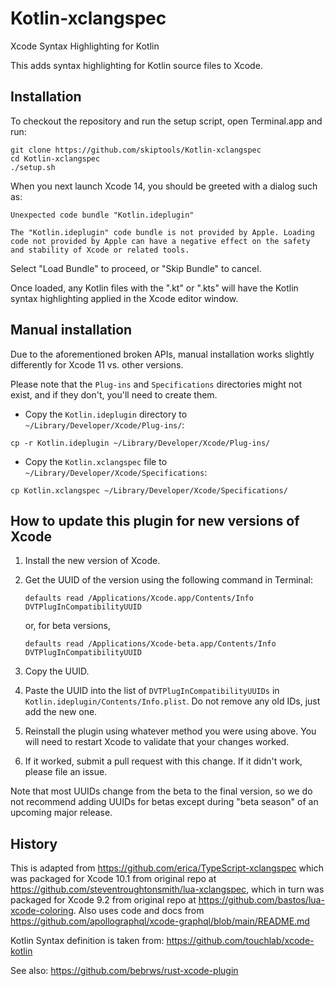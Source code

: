 # Kotlin-xclangspec

Xcode Syntax Highlighting for Kotlin

This adds syntax highlighting for Kotlin source files to Xcode. 

## Installation

To checkout the repository and run the setup script, open Terminal.app and run:

```
git clone https://github.com/skiptools/Kotlin-xclangspec
cd Kotlin-xclangspec
./setup.sh
```

When you next launch Xcode 14, you should be greeted with a dialog
such as:

```
Unexpected code bundle "Kotlin.ideplugin"

The "Kotlin.ideplugin" code bundle is not provided by Apple. Loading code not provided by Apple can have a negative effect on the safety and stability of Xcode or related tools.
```

Select "Load Bundle" to proceed, or "Skip Bundle" to cancel.

Once loaded, any Kotlin files with the ".kt" or ".kts" will
have the Kotlin syntax highlighting applied in the Xcode editor window.


## Manual installation

Due to the aforementioned broken APIs, manual installation works slightly differently for Xcode 11 vs. other versions. 

Please note that the `Plug-ins` and `Specifications` directories might not exist, and if they don't, you'll need to create them.

- Copy the `Kotlin.ideplugin` directory to `~/Library/Developer/Xcode/Plug-ins/`:

```
cp -r Kotlin.ideplugin ~/Library/Developer/Xcode/Plug-ins/
```
- Copy the `Kotlin.xclangspec` file to `~/Library/Developer/Xcode/Specifications`:

```
cp Kotlin.xclangspec ~/Library/Developer/Xcode/Specifications/
```


## How to update this plugin for new versions of Xcode

1. Install the new version of Xcode. 
2. Get the UUID of the version using the following command in Terminal: 
    
    `defaults read /Applications/Xcode.app/Contents/Info DVTPlugInCompatibilityUUID`
    
    or, for beta versions,
    
    `defaults read /Applications/Xcode-beta.app/Contents/Info DVTPlugInCompatibilityUUID`
3. Copy the UUID. 
4. Paste the UUID into the list of `DVTPlugInCompatibilityUUIDs` in `Kotlin.ideplugin/Contents/Info.plist`. Do not remove any old IDs, just add the new one. 
5. Reinstall the plugin using whatever method you were using above. You will need to restart Xcode to validate that your changes worked. 
6. If it worked, submit a pull request with this change. If it didn't work, please file an issue. 
   
Note that most UUIDs change from the beta to the final version, so we do not recommend adding UUIDs for betas except during "beta season" of an upcoming major release. 


## History

This is adapted from https://github.com/erica/TypeScript-xclangspec which was packaged for Xcode 10.1 from original repo at https://github.com/steventroughtonsmith/lua-xclangspec, which in turn was packaged for Xcode 9.2 from original repo at https://github.com/bastos/lua-xcode-coloring. Also uses code and docs from https://github.com/apollographql/xcode-graphql/blob/main/README.md

Kotlin Syntax definition is taken from: https://github.com/touchlab/xcode-kotlin

See also: https://github.com/bebrws/rust-xcode-plugin


